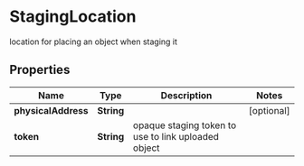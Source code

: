 

# StagingLocation

location for placing an object when staging it

## Properties

Name | Type | Description | Notes
------------ | ------------- | ------------- | -------------
**physicalAddress** | **String** |  |  [optional]
**token** | **String** | opaque staging token to use to link uploaded object | 



